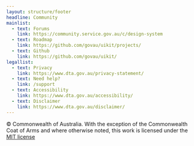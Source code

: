 ```yaml
---
layout: structure/footer
headline: Community
mainlist:
  - text: Forums
    link: https://community.service.gov.au/c/design-system
  - text: Roadmap
    link: https://github.com/govau/uikit/projects/
  - text: Github
    link: https://github.com/govau/uikit/
legallist:
  - text: Privacy
    link: https://www.dta.gov.au/privacy-statement/
  - text: Need help?
    link: /support
  - text: Accessibility
    link: https://www.dta.gov.au/accessibility/
  - text: Disclaimer
    link: https://www.dta.gov.au/disclaimer/
---
```


© Commonwealth of Australia. With the exception of the Commonwealth Coat of Arms and where otherwise noted, this work is licensed under the [MIT license](https://github.com/govau/uikit/blob/master/LICENSE)
